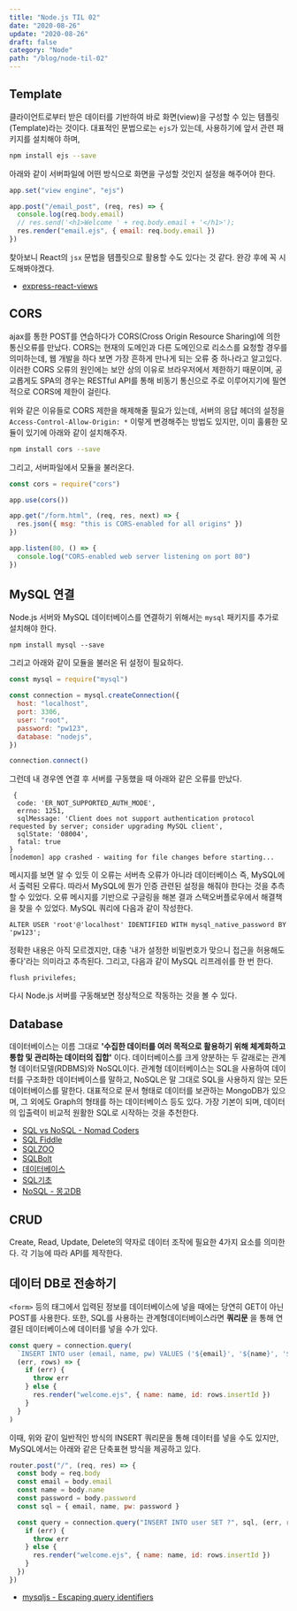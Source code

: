 ```yaml
---
title: "Node.js TIL 02"
date: "2020-08-26"
update: "2020-08-26"
draft: false
category: "Node"
path: "/blog/node-til-02"
---
```


## Template

클라이언트로부터 받은 데이터를 기반하여 바로 화면(view)을 구성할 수 있는 템플릿(Template)라는 것이다. 대표적인 문법으로는 `ejs`가 있는데, 사용하기에 앞서 관련 패키지를 설치해야 하며,

```bash
npm install ejs --save
```

아래와 같이 서버파일에 어떤 방식으로 화면을 구성할 것인지 설정을 해주어야 한다.

```javascript
app.set("view engine", "ejs")

app.post("/email_post", (req, res) => {
  console.log(req.body.email)
  // res.send('<h1>Welcome ' + req.body.email + '</h1>');
  res.render("email.ejs", { email: req.body.email })
})
```

찾아보니 React의 `jsx` 문법을 템플릿으로 활용할 수도 있다는 것 같다. 완강 후에 꼭 시도해봐야겠다.

- [express-react-views](https://github.com/reactjs/express-react-views)

## CORS

ajax를 통한 POST를 연습하다가 CORS(Cross Origin Resource Sharing)에 의한 통신오류를 만났다. CORS는 현재의 도메인과 다른 도메인으로 리소스를 요청할 경우를 의미하는데, 웹 개발을 하다 보면 가장 흔하게 만나게 되는 오류 중 하나라고 알고있다. 이러한 CORS 오류의 원인에는 보안 상의 이유로 브라우저에서 제한하기 때문이며, 공교롭게도 SPA의 경우는 RESTful API를 통해 비동기 통신으로 주로 이루어지기에 필연적으로 CORS에 제한이 걸린다.

위와 같은 이유들로 CORS 제한을 해제해줄 필요가 있는데, 서버의 응답 헤더의 설정을 `Access-Control-Allow-Origin: *` 이렇게 변경해주는 방법도 있지만, 이미 훌륭한 모듈이 있기에 아래와 같이 설치해주자.

```bash
npm install cors --save
```

그리고, 서버파일에서 모듈을 불러온다.

```javascript
const cors = require("cors")

app.use(cors())

app.get("/form.html", (req, res, next) => {
  res.json({ msg: "this is CORS-enabled for all origins" })
})

app.listen(80, () => {
  console.log("CORS-enabled web server listening on port 80")
})
```

## MySQL 연결

Node.js 서버와 MySQL 데이터베이스를 연결하기 위해서는 `mysql` 패키지를 추가로 설치해야 한다.

```shell
npm install mysql --save
```

그리고 아래와 같이 모듈을 불러온 뒤 설정이 필요하다.

```javascript
const mysql = require("mysql")

const connection = mysql.createConnection({
  host: "localhost",
  port: 3306,
  user: "root",
  password: "pw123",
  database: "nodejs",
})

connection.connect()
```

그런데 내 경우엔 연결 후 서버를 구동했을 때 아래와 같은 오류를 만났다.

```shell
 {
  code: 'ER_NOT_SUPPORTED_AUTH_MODE',
  errno: 1251,
  sqlMessage: 'Client does not support authentication protocol requested by server; consider upgrading MySQL client',
  sqlState: '08004',
  fatal: true
}
[nodemon] app crashed - waiting for file changes before starting...
```

메시지를 보면 알 수 있듯 이 오류는 서버측 오류가 아니라 데이터베이스 즉, MySQL에서 출력된 오류다. 따라서 MySQL에 뭔가 인증 관련된 설정을 해줘야 한다는 것을 추측할 수 있었다.
오류 메시지를 기반으로 구글링을 해본 결과 스택오버플로우에서 해결책을 찾을 수 있었다.
MySQL 쿼리에 다음과 같이 작성한다.

```shell
ALTER USER 'root'@'localhost' IDENTIFIED WITH mysql_native_password BY 'pw123';
```

정확한 내용은 아직 모르겠지만, 대충 '내가 설정한 비밀번호가 맞으니 접근을 허용해도 좋다'라는 의미라고 추측된다. 그리고, 다음과 같이 MySQL 리프레쉬를 한 번 한다.

```shell
flush privilefes;
```

다시 Node.js 서버를 구동해보면 정상적으로 작동하는 것을 볼 수 있다.

## Database

데이터베이스는 이름 그대로 **'수집한 데이터를 여러 목적으로 활용하기 위해 체계화하고 통합 및 관리하는 데이터의 집합'** 이다.
데이터베이스를 크게 양분하는 두 갈래로는 관계형 데이터모델(RDBMS)와 NoSQL이다. 관계형 데이터베이스는 SQL을 사용하여 데이터를 구조화한 데이터베이스를 말하고, NoSQL은 말 그대로 SQL을 사용하지 않는 모든 데이터베이스를 말한다. 대표적으로 문서 형태로 데이터를 보관하는 MongoDB가 있으며, 그 외에도 Graph의 형태를 하는 데이터베이스 등도 있다. 가장 기본이 되며, 데이터의 입출력이 비교적 원활한 SQL로 시작하는 것을 추천한다.

- [SQL vs NoSQL - Nomad Coders](https://youtu.be/Q_9cFgzZr8Q)
- [SQL Fiddle](http://sqlfiddle.com/)
- [SQLZOO](https://sqlzoo.net/wiki/SQL_Tutorial)
- [SQLBolt](https://sqlbolt.com/)
- [데이터베이스](https://ko.wikipedia.org/wiki/%EB%8D%B0%EC%9D%B4%ED%84%B0%EB%B2%A0%EC%9D%B4%EC%8A%A4)
- [SQL기초](https://zzsza.github.io/development/2018/03/18/sql-for-everyone/)
- [NoSQL - 몽고DB](https://poiemaweb.com/mongdb-basics)

## CRUD

Create, Read, Update, Delete의 약자로 데이터 조작에 필요한 4가지 요소를 의미한다. 각 기능에 따라 API를 제작한다.

## 데이터 DB로 전송하기

`<form>` 등의 태그에서 입력된 정보를 데이터베이스에 넣을 때에는 당연히 GET이 아닌 POST를 사용한다. 또한, SQL를 사용하는 관계형데이터베이스라면 **쿼리문** 을 통해 연결된 데이터베이스에 데이터를 넣을 수가 있다.

```javascript
const query = connection.query(
  `INSERT INTO user (email, name, pw) VALUES ('${email}', '${name}', '${password}');`,
  (err, rows) => {
    if (err) {
      throw err
    } else {
      res.render("welcome.ejs", { name: name, id: rows.insertId })
    }
  }
)
```

이때, 위와 같이 일반적인 방식의 INSERT 쿼리문을 통해 데이터를 넣을 수도 있지만, MySQL에서는 아래와 같은 단축표현 방식을 제공하고 있다.

```javascript
router.post("/", (req, res) => {
  const body = req.body
  const email = body.email
  const name = body.name
  const password = body.password
  const sql = { email, name, pw: password }

  const query = connection.query("INSERT INTO user SET ?", sql, (err, rows) => {
    if (err) {
      throw err
    } else {
      res.render("welcome.ejs", { name: name, id: rows.insertId })
    }
  })
})
```

- [mysqljs - Escaping query identifiers](https://github.com/mysqljs/mysql#escaping-query-identifiers)

